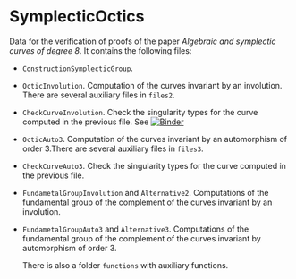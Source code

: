 # SymplecticOctics
Data for the verification of proofs of the paper *Algebraic and symplectic curves of degree 8*. It contains the following files:
- `ConstructionSymplecticGroup`.
- `OcticInvolution`. Computation of the curves invariant by an involution. There are several auxiliary files in `files2`.
- `CheckCurveInvolution`. Check the singularity types for the curve computed in the previous file. See [![Binder](https://mybinder.org/badge_logo.svg)](https://mybinder.org/v2/gh/enriqueartal/SymplecticOctics/main?labpath=CheckCurveInvolution.ipynb)
- `OcticAuto3`. Computation of the curves invariant by an automorphism of order 3.There are several auxiliary files in `files3`.
- `CheckCurveAuto3`. Check the singularity types for the curve computed in the previous file.
- `FundametalGroupInvolution` and `Alternative2`. Computations of the fundamental group of the complement of the curves invariant by an involution.
- `FundametalGroupAuto3` and `Alternative3`. Computations of the fundamental group of the complement of the curves invariant by automorphism of order 3.

  There is also a folder `functions` with auxiliary functions.
